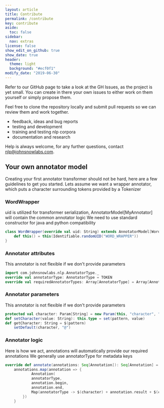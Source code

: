 ```yaml
---
layout: article
title: Contribute
permalink: /contribute
key: contribute
aside:
  toc: false
sidebar:
  nav: extras
license: false
show_edit_on_github: true
show_date: true
header:
  theme: light
  background: "#ecf0f1"
modify_date: "2019-06-30"
---
```


Refer to our GitHub page to take a look at the GH Issues, as the project is yet small. You can create in there your own issues to either work on them yourself or simply propose them.

Feel free to clone the repository locally and submit pull requests so we can review them and work together.

- feedback, ideas and bug reports
- testing and development
- training and testing nlp corpora
- documentation and research

Help is always welcome, for any further questions, contact nlp@johnsnowlabs.com.

## Your own annotator model

Creating your first annotator transformer should not be hard, here are a few guidelines to get you started. Lets assume we want a wrapper annotator, which puts a character surrounding tokens provided by a Tokenizer

### WordWrapper

uid is utilized for transformer serialization, AnnotatorModel[MyAnnotator] will contain the common annotator logic We need to use standard constructor for java and python compatibility

```scala
class WordWrapper(override val uid: String) extends AnnotatorModel[WordWrapper] {
    def this() = this(Identifiable.randomUID("WORD_WRAPPER"))
}
```

### Annotator attributes

This annotator is not flexible if we don't provide parameters

```scala
import com.johnsnowlabs.nlp.AnnotatorType._
override val annotatorType: AnnotatorType = TOKEN
override val requiredAnnotatorTypes: Array[AnnotatorType] = Array[AnnotatorType](TOKEN)

```

### Annotator parameters

This annotator is not flexible if we don't provide parameters

```scala
protected val character: Param[String] = new Param(this, "character", "this is the character used to wrap a token")
def setCharacter(value: String): this.type = set(pattern, value)
def getCharacter: String = $(pattern)
    setDefault(character, "@")
```

### Annotator logic

Here is how we act, annotations will automatically provide our required annotations We generally use annotatorType for metadata keys

```scala
override def annotate(annotations: Seq[Annotation]): Seq[Annotation] = {
    annotations.map(annotation => {
            Annotation(
            annotatorType,
            annotation.begin,
            annotation.end,
            Map(annotatorType -> $(character) + annotation.result + $(character))
        })
    }
```
